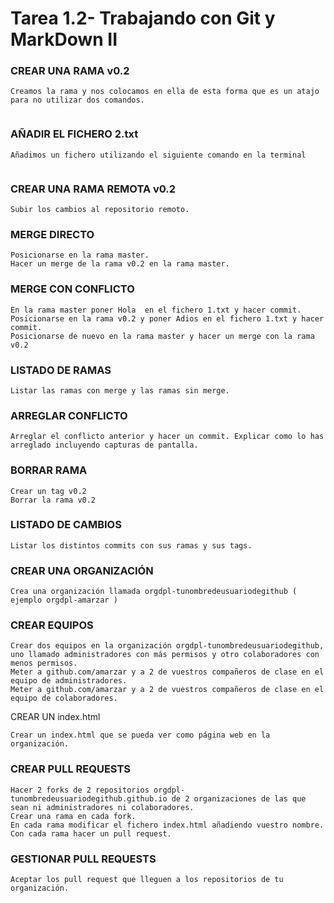 # Tarea 1.2- Trabajando con Git y MarkDown II

### CREAR UNA RAMA  v0.2

    Creamos la rama y nos colocamos en ella de esta forma que es un atajo para no utilizar dos comandos.

<img src="">

### AÑADIR  EL FICHERO 2.txt  

    Añadimos un fichero utilizando el siguiente comando en la terminal
<img src="">

### CREAR UNA RAMA REMOTA v0.2 

    Subir los cambios al repositorio remoto.

### MERGE DIRECTO 

    Posicionarse en la rama master.
    Hacer un merge de la rama v0.2 en la rama master.

### MERGE CON CONFLICTO 

    En la rama master poner Hola  en el fichero 1.txt y hacer commit.
    Posicionarse en la rama v0.2 y poner Adios en el fichero 1.txt y hacer commit.
    Posicionarse de nuevo en la rama master y hacer un merge con la rama v0.2

### LISTADO DE RAMAS 

    Listar las ramas con merge y las ramas sin merge.

### ARREGLAR  CONFLICTO 

    Arreglar el conflicto anterior y hacer un commit. Explicar como lo has arreglado incluyendo capturas de pantalla.

### BORRAR RAMA 

    Crear un tag v0.2
    Borrar la rama v0.2

### LISTADO DE CAMBIOS 

    Listar los distintos commits con sus ramas y sus tags.

### CREAR UNA ORGANIZACIÓN 

    Crea una organización llamada orgdpl-tunombredeusuariodegithub ( ejemplo orgdpl-amarzar )

### CREAR EQUIPOS 

    Crear dos equipos en la organización orgdpl-tunombredeusuariodegithub, uno llamado administradores con más permisos y otro colaboradores con menos permisos.
    Meter a github.com/amarzar y a 2 de vuestros compañeros de clase en el equipo de administradores.
    Meter a github.com/amarzar y a 2 de vuestros compañeros de clase en el equipo de colaboradores.

CREAR UN index.html

    Crear un index.html que se pueda ver como página web en la organización.

### CREAR PULL REQUESTS

    Hacer 2 forks de 2 repositorios orgdpl-tunombredeusuariodegithub.github.io de 2 organizaciones de las que sean ni administradores ni colaboradores.
    Crear una rama en cada fork.
    En cada rama modificar el fichero index.html añadiendo vuestro nombre.
    Con cada rama hacer un pull request.

### GESTIONAR PULL REQUESTS

    Aceptar los pull request que lleguen a los repositorios de tu organización.